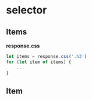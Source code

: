 # selector

## Items

**response.css**

```javascript
let items = response.css('.h3')
for (let item of items) {
    ...
}
```

## Item

```javascript
```